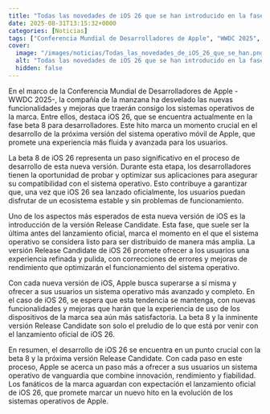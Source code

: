 ```yaml
---
title: "Todas las novedades de iOS 26 que se han introducido en la fase beta"
date: 2025-08-31T13:15:32+0000
categories: [Noticias]
tags: ["Conferencia Mundial de Desarrolladores de Apple", "WWDC 2025", "iOS 26", "beta 8", "Release Candidate", "sistema operativo móvil", "usuarios", "funcionalidades", "mejoras", "desarrollo", "experiencia", "aplicaciones", "compatibilidad", "ecosistema", "est"]
cover:
  image: "/images/noticias/Todas_las_novedades_de_iOS_26_que_se_han.png"
  alt: "Todas las novedades de iOS 26 que se han introducido en la fase beta"
  hidden: false
---
```


En el marco de la Conferencia Mundial de Desarrolladores de Apple -WWDC 2025-, la compañía de la manzana ha desvelado las nuevas funcionalidades y mejoras que traerán consigo los sistemas operativos de la marca. Entre ellos, destaca iOS 26, que se encuentra actualmente en la fase beta 8 para desarrolladores. Este hito marca un momento crucial en el desarrollo de la próxima versión del sistema operativo móvil de Apple, que promete una experiencia más fluida y avanzada para los usuarios.

La beta 8 de iOS 26 representa un paso significativo en el proceso de desarrollo de esta nueva versión. Durante esta etapa, los desarrolladores tienen la oportunidad de probar y optimizar sus aplicaciones para asegurar su compatibilidad con el sistema operativo. Esto contribuye a garantizar que, una vez que iOS 26 sea lanzado oficialmente, los usuarios puedan disfrutar de un ecosistema estable y sin problemas de funcionamiento.

Uno de los aspectos más esperados de esta nueva versión de iOS es la introducción de la versión Release Candidate. Esta fase, que suele ser la última antes del lanzamiento oficial, marca el momento en el que el sistema operativo se considera listo para ser distribuido de manera más amplia. La versión Release Candidate de iOS 26 promete ofrecer a los usuarios una experiencia refinada y pulida, con correcciones de errores y mejoras de rendimiento que optimizarán el funcionamiento del sistema operativo.

Con cada nueva versión de iOS, Apple busca superarse a sí misma y ofrecer a sus usuarios un sistema operativo más avanzado y completo. En el caso de iOS 26, se espera que esta tendencia se mantenga, con nuevas funcionalidades y mejoras que harán que la experiencia de uso de los dispositivos de la marca sea aún más satisfactoria. La beta 8 y la inminente versión Release Candidate son solo el preludio de lo que está por venir con el lanzamiento oficial de iOS 26.

En resumen, el desarrollo de iOS 26 se encuentra en un punto crucial con la beta 8 y la próxima versión Release Candidate. Con cada paso en este proceso, Apple se acerca un paso más a ofrecer a sus usuarios un sistema operativo de vanguardia que combine innovación, rendimiento y fiabilidad. Los fanáticos de la marca aguardan con expectación el lanzamiento oficial de iOS 26, que promete marcar un nuevo hito en la evolución de los sistemas operativos de Apple.
